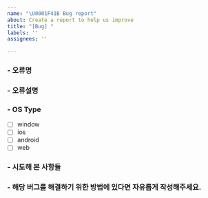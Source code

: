```yaml
---
name: "\U0001F41B Bug report"
about: Create a report to help us improve
title: "[Bug] "
labels: ''
assignees: ''

---
```


### - 오류명


### - 오류설명
<!-- 스크린샷도 있다면 첨부해주세요. -->


### - OS Type
- [ ]  window
- [ ]  ios
- [ ]  android
- [ ]  web

### - 시도해 본 사항들


### - 해당 버그를 해결하기 위한 방법에 있다면 자유롭게 작성해주세요.
